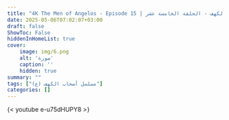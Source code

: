 ```yaml
---
title: "4K The Men of Angelos - Episode 15 | مسلسل أصحاب الكهف - الحلقة الخامسة عشر"
date: 2025-05-06T07:02:07+03:00
draft: false
ShowToc: False
hiddenInHomeList: true
cover:
    image: img/6.png
    alt: 'صورة'
    caption: ''
    hidden: true
summary: ""
tags: ["مسلسل أصحاب الكهف (ع)"]
categories: []
---
```


{< youtube e-u75dHUPY8 >}  
<br>
